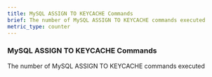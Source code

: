 ```yaml
---
title: MySQL ASSIGN TO KEYCACHE Commands
brief: The number of MySQL ASSIGN TO KEYCACHE commands executed
metric_type: counter
---
```

### MySQL ASSIGN TO KEYCACHE Commands

The number of MySQL ASSIGN TO KEYCACHE commands executed
